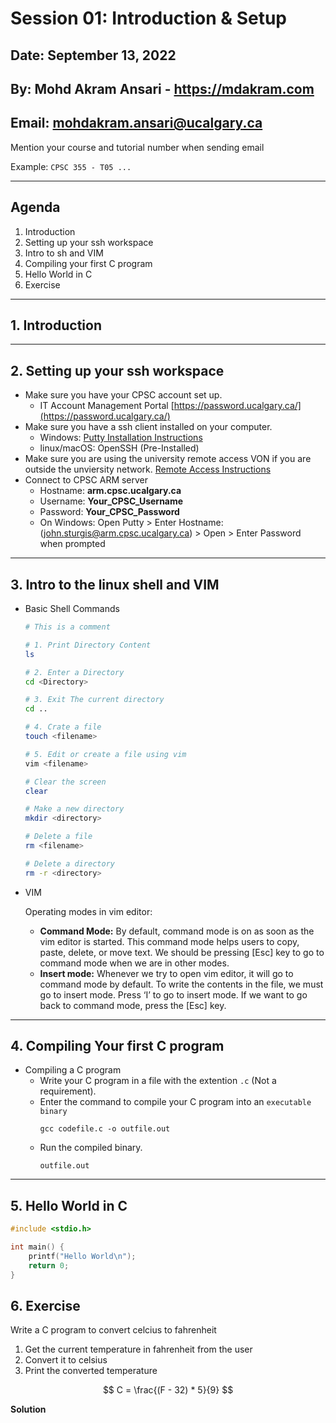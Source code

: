 # Session 01: Introduction & Setup

## Date: September 13, 2022

## By: Mohd Akram Ansari - https://mdakram.com

## Email: mohdakram.ansari@ucalgary.ca

Mention your course and tutorial number when sending email

Example: `CPSC 355 - T05 ...`


---
## Agenda

1. Introduction
2. Setting up your ssh workspace
3. Intro to sh and VIM
4. Compiling your first C program
5. Hello World in C
6. Exercise



---
## 1. Introduction



---
## 2. Setting up your ssh workspace

- Make sure you have your CPSC account set up. 
	- IT Account Management Portal [https://password.ucalgary.ca/](https://password.ucalgary.ca/)
- Make sure you have a ssh client installed on your computer.
	- Windows: [Putty Installation Instructions](https://www.ssh.com/academy/ssh/putty/windows/install)
	- linux/macOS: OpenSSH (Pre-Installed)
- Make sure you are using the university remote access VON if you are outside the unviersity network.
[Remote Access Instructions](https://ucalgary.service-now.com/it?id=kb_article&sys_id=52a169d6dbe5bc506ad32637059619cd)
- Connect to CPSC ARM server
	- Hostname: **arm.cpsc.ucalgary.ca**
	- Username: **Your_CPSC_Username**
	- Password: **Your_CPSC_Password**
	- On Windows: Open Putty > Enter Hostname: (john.sturgis@arm.cpsc.ucalgary.ca) > Open > Enter Password when prompted

---
## 3. Intro to the linux shell and VIM

- Basic Shell Commands
	```bash
	# This is a comment
	
	# 1. Print Directory Content
	ls

	# 2. Enter a Directory
	cd <Directory>

	# 3. Exit The current directory
	cd ..

	# 4. Crate a file
	touch <filename>

	# 5. Edit or create a file using vim
	vim <filename>

	# Clear the screen
	clear

	# Make a new directory
	mkdir <directory>

	# Delete a file
	rm <filename>

	# Delete a directory
	rm -r <directory>

	```

- VIM

	Operating modes in vim editor:

	- **Command Mode:** By default, command mode is on as soon as the vim editor is started. This command mode helps users to copy, paste, delete, or move text. We should be pressing [Esc] key to go to command mode when we are in other modes.
	- **Insert mode:** Whenever we try to open vim editor, it will go to command mode by default. To write the contents in the file, we must go to insert mode. Press ‘I’ to go to insert mode. If we want to go back to command mode, press the [Esc] key.

---
## 4. Compiling Your first C program

- Compiling a C program
	- Write your C program in a file with the extention `.c` (Not a requirement).
	- Enter the command to compile your C program into an `executable binary`
		```
		gcc codefile.c -o outfile.out
		```
	- Run the compiled binary.
		```
		outfile.out
		```

---

## 5. Hello World in C
```c
#include <stdio.h>

int main() {
	printf("Hello World\n");
	return 0;
}
```

## 6. Exercise
Write a C program to convert celcius to fahrenheit

1. Get the current temperature in fahrenheit from the user
2. Convert it to celsius
3. Print the converted temperature

$$
C = \frac{(F - 32) * 5}{9}
$$

**Solution**
```c

```
